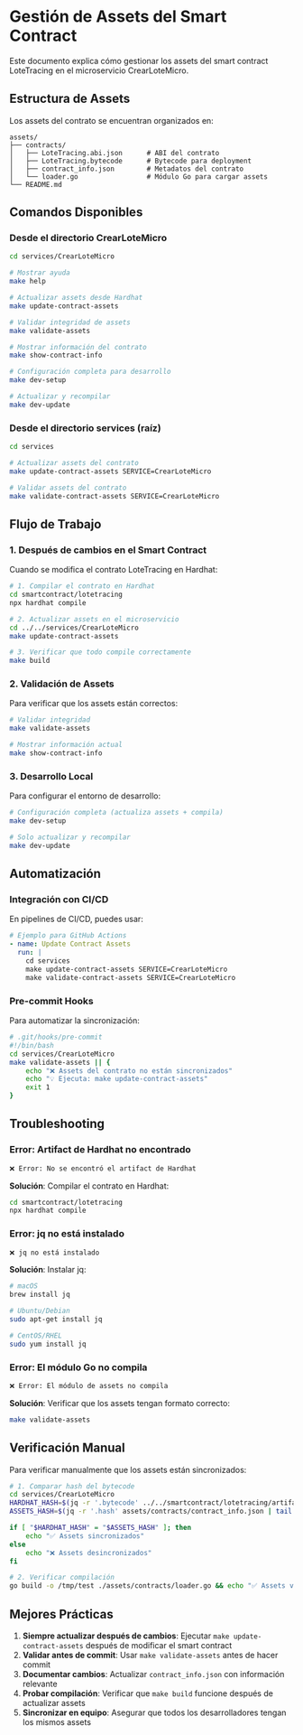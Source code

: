 # Gestión de Assets del Smart Contract

Este documento explica cómo gestionar los assets del smart contract LoteTracing en el microservicio CrearLoteMicro.

## Estructura de Assets

Los assets del contrato se encuentran organizados en:

```
assets/
├── contracts/
│   ├── LoteTracing.abi.json      # ABI del contrato
│   ├── LoteTracing.bytecode      # Bytecode para deployment
│   ├── contract_info.json        # Metadatos del contrato
│   └── loader.go                 # Módulo Go para cargar assets
└── README.md
```

## Comandos Disponibles

### Desde el directorio CrearLoteMicro

```bash
cd services/CrearLoteMicro

# Mostrar ayuda
make help

# Actualizar assets desde Hardhat
make update-contract-assets

# Validar integridad de assets
make validate-assets

# Mostrar información del contrato
make show-contract-info

# Configuración completa para desarrollo
make dev-setup

# Actualizar y recompilar
make dev-update
```

### Desde el directorio services (raíz)

```bash
cd services

# Actualizar assets del contrato
make update-contract-assets SERVICE=CrearLoteMicro

# Validar assets del contrato
make validate-contract-assets SERVICE=CrearLoteMicro
```

## Flujo de Trabajo

### 1. Después de cambios en el Smart Contract

Cuando se modifica el contrato LoteTracing en Hardhat:

```bash
# 1. Compilar el contrato en Hardhat
cd smartcontract/lotetracing
npx hardhat compile

# 2. Actualizar assets en el microservicio
cd ../../services/CrearLoteMicro
make update-contract-assets

# 3. Verificar que todo compile correctamente
make build
```

### 2. Validación de Assets

Para verificar que los assets están correctos:

```bash
# Validar integridad
make validate-assets

# Mostrar información actual
make show-contract-info
```

### 3. Desarrollo Local

Para configurar el entorno de desarrollo:

```bash
# Configuración completa (actualiza assets + compila)
make dev-setup

# Solo actualizar y recompilar
make dev-update
```

## Automatización

### Integración con CI/CD

En pipelines de CI/CD, puedes usar:

```yaml
# Ejemplo para GitHub Actions
- name: Update Contract Assets
  run: |
    cd services
    make update-contract-assets SERVICE=CrearLoteMicro
    make validate-contract-assets SERVICE=CrearLoteMicro
```

### Pre-commit Hooks

Para automatizar la sincronización:

```bash
# .git/hooks/pre-commit
#!/bin/bash
cd services/CrearLoteMicro
make validate-assets || {
    echo "❌ Assets del contrato no están sincronizados"
    echo "💡 Ejecuta: make update-contract-assets"
    exit 1
}
```

## Troubleshooting

### Error: Artifact de Hardhat no encontrado

```bash
❌ Error: No se encontró el artifact de Hardhat
```

**Solución**: Compilar el contrato en Hardhat:
```bash
cd smartcontract/lotetracing
npx hardhat compile
```

### Error: jq no está instalado

```bash
❌ jq no está instalado
```

**Solución**: Instalar jq:
```bash
# macOS
brew install jq

# Ubuntu/Debian
sudo apt-get install jq

# CentOS/RHEL
sudo yum install jq
```

### Error: El módulo Go no compila

```bash
❌ Error: El módulo de assets no compila
```

**Solución**: Verificar que los assets tengan formato correcto:
```bash
make validate-assets
```

## Verificación Manual

Para verificar manualmente que los assets están sincronizados:

```bash
# 1. Comparar hash del bytecode
cd services/CrearLoteMicro
HARDHAT_HASH=$(jq -r '.bytecode' ../../smartcontract/lotetracing/artifacts/contracts/LoteTracing.sol/LoteTracing.json | tail -c 65 | head -c 64)
ASSETS_HASH=$(jq -r '.hash' assets/contracts/contract_info.json | tail -c 64)

if [ "$HARDHAT_HASH" = "$ASSETS_HASH" ]; then
    echo "✅ Assets sincronizados"
else
    echo "❌ Assets desincronizados"
fi

# 2. Verificar compilación
go build -o /tmp/test ./assets/contracts/loader.go && echo "✅ Assets válidos" || echo "❌ Assets inválidos"
```

## Mejores Prácticas

1. **Siempre actualizar después de cambios**: Ejecutar `make update-contract-assets` después de modificar el smart contract
2. **Validar antes de commit**: Usar `make validate-assets` antes de hacer commit
3. **Documentar cambios**: Actualizar `contract_info.json` con información relevante
4. **Probar compilación**: Verificar que `make build` funcione después de actualizar assets
5. **Sincronizar en equipo**: Asegurar que todos los desarrolladores tengan los mismos assets